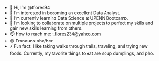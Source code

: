 - 👋 Hi, I’m @tflores94
- 👀 I’m interested in becoming an excellent Data Analyst. 
- 🌱 I’m currently learning Data Science at UPENN Bootcamp.
- 💞️ I’m looking to collaborate on multiple projects to perfect my skills and gain new skills learning from others.
- 📫 How to reach me: t.flores234@yahoo.com
- 😄 Pronouns: she/her
- ⚡ Fun fact: I like taking walks through trails, traveling, and trying new foods. Currently, my favorite things to eat are soup dumplings, and pho.

<!---
tflores94/tflores94 is a ✨ special ✨ repository because its `README.md` (this file) appears on your GitHub profile.
You can click the Preview link to take a look at your changes.
--->
